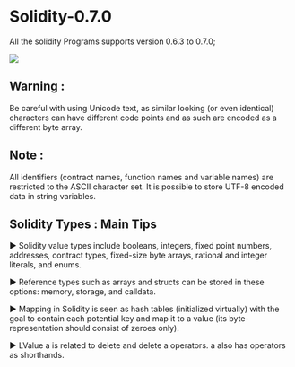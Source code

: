 # Solidity-0.7.0
All the solidity Programs supports version 0.6.3  to 0.7.0;

![](https://sixpl.com/wp-content/uploads/2018/05/solidity-1520540026519.png)


## Warning :

Be careful with using Unicode text, as similar looking (or even identical) characters can have different code points and as such are encoded as a different byte array.

## Note :

All identifiers (contract names, function names and variable names) are restricted to the ASCII character set. It is possible to store UTF-8 encoded data in string variables.

## Solidity Types : Main Tips
► Solidity value types include booleans, integers, fixed point numbers, addresses, contract types, 
  fixed-size byte arrays, rational and integer literals, and enums.
  
► Reference types such as arrays and structs can be stored in these options: memory, storage, and calldata.

► Mapping in Solidity is seen as hash tables (initialized virtually) with the goal to contain 
  each potential key and map it to a value (its byte-representation should consist of zeroes only).
 
► LValue a is related to delete and delete a operators. a also has operators as shorthands.
